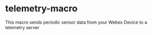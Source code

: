 # telemetry-macro
This macro sends periodic sensor data from your Webex Device to a telemetry server
